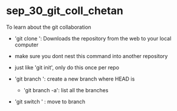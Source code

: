 # sep_30_git_coll_chetan
To learn about the git collaboration

- 'git clone <url>': Downloads the repository from the web to your local computer 
 - make sure you dont nest this command into another repository
 - just like 'git init', only do this once per repo
 
- 'git branch <branch name>': create a new branch where HEAD is
	- 'git branch -a': list all the branches
- 'git switch <branch name>' : move to branch

